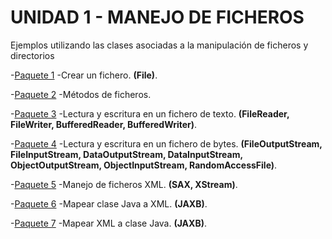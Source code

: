 # UNIDAD 1 - MANEJO DE FICHEROS

Ejemplos utilizando las clases asociadas a la manipulación de ficheros y directorios

-[Paquete 1](https://github.com/Jorgechue10/AccesoDatos/tree/master/Unidad_01_Ficheros/P01_Manipular) -Crear un fichero. **(File)**.

-[Paquete 2](https://github.com/Jorgechue10/AccesoDatos/tree/master/Unidad_01_Ficheros/P02_Metodos) -Métodos de ficheros.

-[Paquete 3](https://github.com/Jorgechue10/AccesoDatos/tree/master/Unidad_01_Ficheros/P03_LecturaEscritura) -Lectura y escritura en un fichero de texto. **(FileReader, FileWriter, BufferedReader, BufferedWriter)**.

-[Paquete 4](https://github.com/Jorgechue10/AccesoDatos/tree/master/Unidad_01_Ficheros/P04_FicherosBytes) -Lectura y escritura en un fichero de bytes. **(FileOutputStream, FileInputStream, DataOutputStream, DataInputStream, ObjectOutputStream, ObjectInputStream, RandomAccessFile)**.

-[Paquete 5](https://github.com/Jorgechue10/AccesoDatos/tree/master/Unidad_01_Ficheros/P05_Ficheros_XML) -Manejo de ficheros XML. **(SAX, XStream)**.

-[Paquete 6](https://github.com/Jorgechue10/AccesoDatos/tree/master/Unidad_01_Ficheros/P06_JAXB_Mapear_Clase_a_XML) -Mapear clase Java a XML. **(JAXB)**.

-[Paquete 7](https://github.com/Jorgechue10/AccesoDatos/tree/master/Unidad_01_P07_Mapear_XML_a_clase) -Mapear XML a clase Java. **(JAXB)**.
